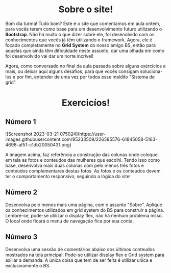 <h1 align="center">Sobre o site!</h1>

<p>
  Bom dia turma! Tudo bom? Este é o site que comentamos em aula ontem, para vocês terem como base para um desenvolvimento futuro utilizando o <strong>Bootstrap</strong>.
  Não há muito o que dizer sobre ele, foi desenolvido com os conhecimentos que vocês já têm utilizando o framework. Agora, ele é focado completamente no <strong>Grid       System</strong> do nosso amigo BS, então para aquelas que ainda têm dificuldade neste assunto, dar uma olhada em como foi desenvolvido vai dar um norte incrível!
</p>

<p>
  Agora, como conversado no final da aula passada sobre alguns exércicios a mais, ou deixar aqui alguns desafios, para que vocês consigam soluciona-los e por fim, entender de uma vez por todos esse maldito "Sistema de grid".
</p>

<h1 align="center">Exercicíos!</h1>

<h2>Número 1</h2>
<p>
  ![Screenshot 2023-03-21 075024](https://user-images.githubusercontent.com/95233509/226585576-61845058-5163-4698-af51-c1db20050431.png)
  
  A imagem acima, faz referência a construção das colunas onde coloquei em tela as fotos e conteudos das mulheres que escolhi. Tendo isso como base, desenvolva mais duas colunas com pelo menos três fotos e conteudos complementares destas fotos. As fotos e os conteudos devem ter o comportamento responsivo, seguindo a lógica do site!
</p>

<h2>Número 2</h2>
<p>  
  
  Desenvolva pelo menos mais uma página, com o assunto "Sobre". Aplique os conhecimentos utilizados em grid system do BS para construir a página. Lembre-se, pode-se utilizar o display flex, não há nenhum problema nisso. O local onde ficará o menu de navegação fica por sua conta.
  
</p>

<h2>Número 3</h2>
<p>  

  
  
  Desenvolva uma sessão de comentários abaixo dos últimos conteudos mostrados na tela principal. Pode-se utilizar display flex e Grid system para axiliar a demanda. A única coisa que tem de ser feita é utilizar unica e exclusivamente o BS. 
  
</p>


